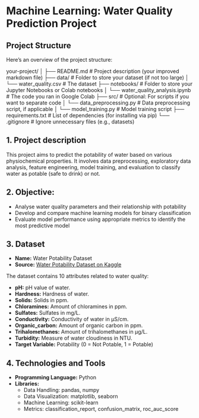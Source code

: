 # Machine Learning: Water Quality Prediction Project


## Project Structure

Here’s an overview of the project structure:

your-project/
│
├── README.md                   # Project description (your improved markdown file)
├── data/                        # Folder to store your dataset (if not too large)
│   └── water_quality.csv        # The dataset
├── notebooks/                   # Folder to store your Jupyter Notebooks or Colab notebooks
│   └── water_quality_analysis.ipynb   # The code you ran in Google Colab
├── src/                         # Optional: For scripts if you want to separate code
│   └── data_preprocessing.py    # Data preprocessing script, if applicable
│   └── model_training.py        # Model training script
├── requirements.txt             # List of dependencies (for installing via pip)
└── .gitignore                   # Ignore unnecessary files (e.g., datasets)



## 1. Project description
This project aims to predict the potability of water based on various physiochemical properties. It involves data preprocessing, exploratory data analysis, feature engineering, model training, and evaluation to classify water as potable (safe to drink) or not.

## 2. Objective:
   - Analyse water quality parameters and their relationship with potability
   - Develop and compare machine learning models for binary classification
   - Evaluate model performance using appropriate metrics to identify the most predictive model

## 3. Dataset
  - **Name:** Water Potability Dataset
  - **Source:** [Water Potability Dataset on Kaggle](https://www.kaggle.com/datasets)

  The dataset contains 10 attributes related to water quality:
  - **pH:** pH value of water.
  - **Hardness:** Hardness of water.
  - **Solids:** Solids in ppm.
  - **Chloramines:** Amount of chloramines in ppm.
  - **Sulfates:** Sulfates in mg/L.
  - **Conductivity:** Conductivity of water in μS/cm.
  - **Organic_carbon:** Amount of organic carbon in ppm.
  - **Trihalomethanes:** Amount of trihalomethanes in μg/L.
  - **Turbidity:** Measure of water cloudiness in NTU.
  - **Target Variable:** Potability (0 = Not Potable, 1 = Potable)

## 4. Technologies and Tools
  - **Programming Language:** Python
  - **Libraries:**
    - Data Handling: pandas, numpy
    - Data Visualization: matplotlib, seaborn
    - Machine Learning: scikit-learn
    - Metrics: classification_report, confusion_matrix, roc_auc_score



